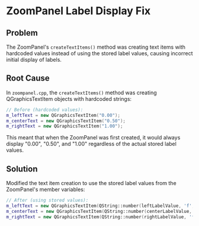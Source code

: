 # ZoomPanel Label Display Fix

## Problem
The ZoomPanel's `createTextItems()` method was creating text items with hardcoded values instead of using the stored label values, causing incorrect initial display of labels.

## Root Cause
In `zoompanel.cpp`, the `createTextItems()` method was creating QGraphicsTextItem objects with hardcoded strings:

```cpp
// Before (hardcoded values):
m_leftText = new QGraphicsTextItem("0.00");
m_centerText = new QGraphicsTextItem("0.50");
m_rightText = new QGraphicsTextItem("1.00");
```

This meant that when the ZoomPanel was first created, it would always display "0.00", "0.50", and "1.00" regardless of the actual stored label values.

## Solution
Modified the text item creation to use the stored label values from the ZoomPanel's member variables:

```cpp
// After (using stored values):
m_leftText = new QGraphicsTextItem(QString::number(leftLabelValue, 'f', 2));
m_centerText = new QGraphicsTextItem(QString::number(centerLabelValue, 'f', 2));
m_rightText = new QGraphicsTextItem(QString::number(rightLabelValue, 'f', 2));
```
